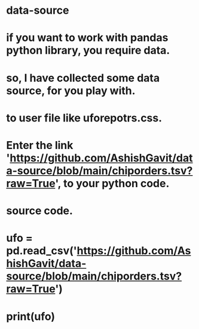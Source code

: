 # data-source
# if you want to work with pandas python library, you require data.
# so, I have collected some data source, for you play with.
# to user file like uforepotrs.css.
# Enter the link 'https://github.com/AshishGavit/data-source/blob/main/chiporders.tsv?raw=True', to your python code.
# source code.
# ufo = pd.read_csv('https://github.com/AshishGavit/data-source/blob/main/chiporders.tsv?raw=True')
# print(ufo)
